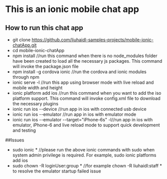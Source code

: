 # This is an ionic mobile chat app

## How to run this chat app
 - git clone https://github.com/liuhaidl-samples-projects/mobile-ionic-chatApp.git
 - cd mobile-ionic-chatApp 
 - npm install //run this command when there is no node_modules folder have been created to load all the necessary js packages. This command will invoke the package.json file
 - npm install -g cordova ionic //run the cordova and ionic modules through npm
 - ionic serve -l //run this app using browser mode with live reload and mobile width and height
 - ionic platform add ios //run this command when you want to add the iso platform support. This command will invoke config.xml file to download the necessary plugins
 - ionic run ios --device //run app in ios with connected usb device
 - ionic run ios --emulator //run app in ios with emulator mode
 - ionic run ios --emulator --target="iPhone-6s" -l//run app in ios with emulator, iPhone-6 and live reload mode to support quick development and testing

##Issues
- sudo ionic * //please run the above ionic commands with sudo when system admin privilege is required. For example, sudo ionic platforms add ios
- sudo chown -R loginUser:group * //for example chown -R liuhaidl:staff * to resolve the emulator startup failed issue
